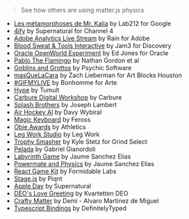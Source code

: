 > See how others are using matter.js physics

- [Les métamorphoses de Mr. Kalia](http://lab212.org/Les-metamorphoses-de-Mr-Kalia) by Lab212 for Google
- [4ify](http://pauliescanlon.io/4ify-channel-4-rebrand-2/) by Supernatural for Channel 4
- [Adobe Analytics Live Stream](http://adobefirehose.mediarain.com/) by Rain for Adobe
- [Blood Sweat & Tools Interactive](http://bloodsweatandtools.discovery.ca/gamebench/) by Jam3 for Discovery
- [Oracle OpenWorld Experiment](http://theappslab.com/2016/10/10/how-i-attended-oracle-openworld-2016/) by Ed Jones for Oracle
- [Pablo The Flamingo](http://pablotheflamingo.com/) by Nathan Gordon et al
- [Goblins and Grottos](http://store.steampowered.com/app/389190) by Psychic Software
- [masQueLaCara](https://www.instagram.com/p/BCFqCs6JNsq/) by Zach Lieberman for Art Blocks Houston
- [#GIFMYLIVE](http://bonhommeparis.com/en/projects/arte-gifmylive) by Bonhomme for Arte
- [Hype](http://tumult.com/hype/pro/) by Tumult
- [Carbure Digital Workshop](http://carbure.co/) by Carbure
- [Splash Brothers](http://jambert.co/splash.html) by Joseph Lambert
- [Air Hockey AI](https://github.com/wybiral/air-hockey) by Davy Wybiral
- [Magic Keyboard](http://magickeyboard.io/) by Feross
- [Obie Awards](http://www.obieawards.com/2016-splash/) by Athletics
- [Leg Work Studio](http://www.legworkstudio.com/home/recognition) by Leg Work
- [Trophy Smasher](http://grindselect.com/trophy/game) by Kyle Stetz for Grind Select
- [Pelada](https://gabrielmfadt.wordpress.com/tag/matter-js/) by Gabriel Gianordoli
- [Labyrinth Game](https://vine.co/v/OjYTwi1gdB1) by Jaume Sanchez Elias
- [Powermate and Physics](https://vine.co/v/OjXaEzivvJe) by Jaume Sanchez Elias
- [React Game Kit](https://github.com/FormidableLabs/react-game-kit) by Formidable Labs
- [Stage.js](http://piqnt.com/stage.js/) by Piqnt
- [Apple Day](http://www.wearesupernatural.com/2015/10/21/does-physics-matter-js/) by Supernatural
- [DEO's Love Greeting](http://love.deo.se/) by Kvartetten DEO
- [Crafty Matter](https://github.com/demipel8/craftymatter) by Demi - Alvaro Martinez de Miguel
- [Typescript Bindings](https://github.com/DefinitelyTyped/DefinitelyTyped/tree/master/matter-js) by DefinitelyTyped